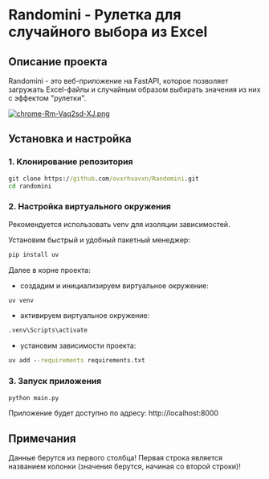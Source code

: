 # Randomini - Рулетка для случайного выбора из Excel

## Описание проекта
Randomini - это веб-приложение на FastAPI, которое позволяет загружать Excel-файлы и случайным образом выбирать значения из них с эффектом "рулетки".

[![chrome-Rm-Vaq2sd-XJ.png](https://i.postimg.cc/htCrN2st/chrome-Rm-Vaq2sd-XJ.png)](https://postimg.cc/BjKHKcRr)

## Установка и настройка
### 1. Клонирование репозитория
```bat
git clone https://github.com/ovxrhxavxn/Randomini.git
cd randomini
```
### 2. Настройка виртуального окружения
Рекомендуется использовать venv для изоляции зависимостей.

Установим быстрый и удобный пакетный менеджер:
```bat
pip install uv
```
Далее в корне проекта:
* создадим и инициализируем виртуальное окружение:
```bat
uv venv
```
* активируем виртуальное окружение:
```bat
.venv\Scripts\activate
```
* установим зависимости проекта:
```bat
uv add --requirements requirements.txt
```
### 3. Запуск приложения
```bat
python main.py
```
Приложение будет доступно по адресу: http://localhost:8000

## Примечания
Данные берутся из первого столбца! Первая строка является названием колонки (значения берутся, начиная со второй строки)!
